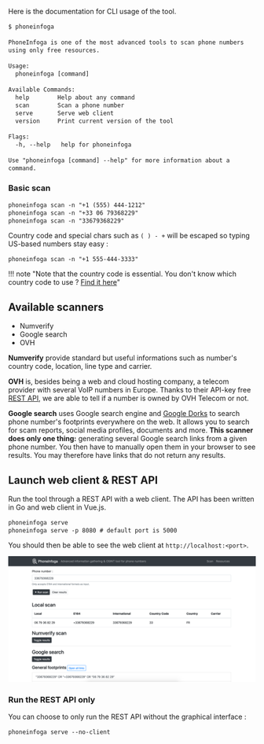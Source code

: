 Here is the documentation for CLI usage of the tool.

```shell
$ phoneinfoga

PhoneInfoga is one of the most advanced tools to scan phone numbers using only free resources.

Usage:
  phoneinfoga [command]

Available Commands:
  help        Help about any command
  scan        Scan a phone number
  serve       Serve web client
  version     Print current version of the tool

Flags:
  -h, --help   help for phoneinfoga

Use "phoneinfoga [command] --help" for more information about a command.
```

### Basic scan

```
phoneinfoga scan -n "+1 (555) 444-1212"
phoneinfoga scan -n "+33 06 79368229"
phoneinfoga scan -n "33679368229"
```

Country code and special chars such as `( ) - +` will be escaped so typing US-based numbers stay easy : 

```
phoneinfoga scan -n "+1 555-444-3333"
```

!!! note "Note that the country code is essential. You don't know which country code to use ? [Find it here](https://www.countrycode.org/)"

<!--
#### Input & output file

Check several numbers at once and send results to a file.

```
phoneinfoga scan -i numbers.txt -o results.txt
```

Input file must contain one phone number per line. Invalid numbers will be skipped.

#### Footprinting

```
phoneinfoga scan -n +42837544833 -s footprints
```

#### Custom format reconnaissance

You don't know where to search and what custom format to use ? Let the tool try several custom formats based on the country code for you.

```
phoneinfoga recon -n +42837544833 
```
-->

## Available scanners

- Numverify
- Google search
- OVH

**Numverify** provide standard but useful informations such as number's country code, location, line type and carrier.

**OVH** is, besides being a web and cloud hosting company, a telecom provider with several VoIP numbers in Europe. Thanks to their API-key free [REST API](https://api.ovh.com/), we are able to tell if a number is owned by OVH Telecom or not.

**Google search** uses Google search engine and [Google Dorks](https://en.wikipedia.org/wiki/Google_hacking) to search phone number's footprints everywhere on the web. It allows you to search for scam reports, social media profiles, documents and more. **This scanner does only one thing:** generating several Google search links from a given phone number. You then have to manually open them in your browser to see results. You may therefore have links that do not return any results.

## Launch web client & REST API

Run the tool through a REST API with a web client. The API has been written in Go and web client in Vue.js.

```shell
phoneinfoga serve
phoneinfoga serve -p 8080 # default port is 5000
```

You should then be able to see the web client at `http://localhost:<port>`.

![](./images/screenshot.png)

### Run the REST API only

You can choose to only run the REST API without the graphical interface :

```
phoneinfoga serve --no-client
```
